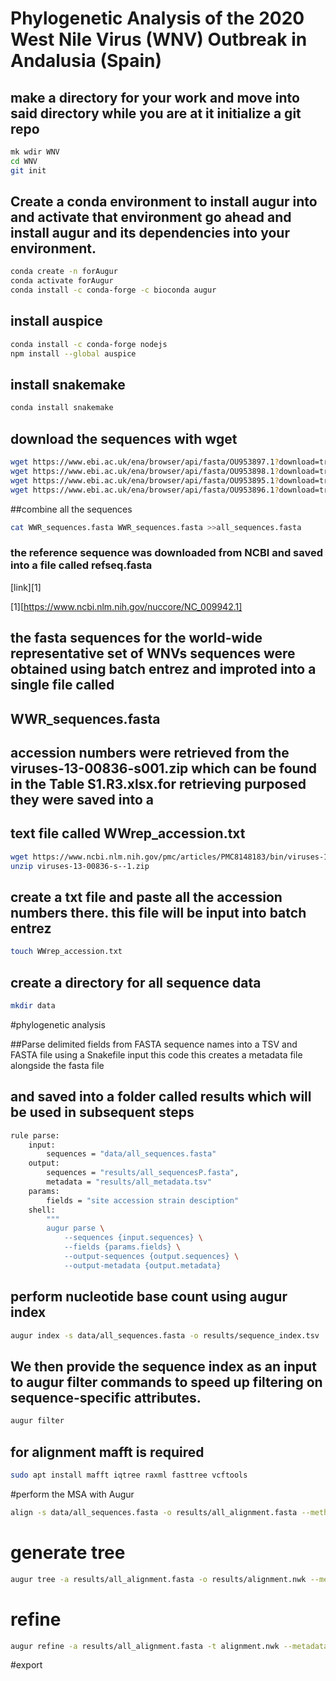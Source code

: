 # Phylogenetic Analysis of the 2020 West Nile Virus (WNV) Outbreak in Andalusia (Spain)

## make a directory for your work and move into said directory while you are at it initialize a git repo

```bash
mk wdir WNV
cd WNV
git init
```
## Create a conda environment to install augur into and activate that environment go ahead and install augur and its dependencies into your environment. 
```bash
conda create -n forAugur
conda activate forAugur
conda install -c conda-forge -c bioconda augur
```

## install auspice
```bash
conda install -c conda-forge nodejs
npm install --global auspice
```

## install snakemake
```bash
conda install snakemake
```

## download the sequences with wget
```bash
wget https://www.ebi.ac.uk/ena/browser/api/fasta/OU953897.1?download=true
wget https://www.ebi.ac.uk/ena/browser/api/fasta/OU953898.1?download=true
wget https://www.ebi.ac.uk/ena/browser/api/fasta/OU953895.1?download=true
wget https://www.ebi.ac.uk/ena/browser/api/fasta/OU953896.1?download=true
```

##combine all the sequences 
```bash
cat WWR_sequences.fasta WWR_sequences.fasta >>all_sequences.fasta
```

###  the reference sequence was downloaded from NCBI and saved into a file called refseq.fasta
[link][1]

[1][https://www.ncbi.nlm.nih.gov/nuccore/NC_009942.1]

## the fasta sequences for the world-wide representative set of WNVs sequences were obtained using batch entrez and improted into a single file called 
## WWR_sequences.fasta
## accession numbers were retrieved from the viruses-13-00836-s001.zip which can be found in the Table S1.R3.xlsx.for retrieving purposed they were saved into a 
## text file called WWrep_accession.txt
```bash
wget https://www.ncbi.nlm.nih.gov/pmc/articles/PMC8148183/bin/viruses-13-00836-s001.zip
unzip viruses-13-00836-s--1.zip
```
## create a txt file and paste all the accession numbers there. this file will be input into batch entrez
```bash
touch WWrep_accession.txt
```


## create a directory for all sequence data
```bash
mkdir data
```

#phylogenetic analysis

##Parse delimited fields from FASTA sequence names into a TSV and FASTA file using a Snakefile  input this code this creates a metadata file alongside the fasta file
## and saved into a folder called results which will be used in subsequent steps
```bash
rule parse:
    input:
        sequences = "data/all_sequences.fasta"
    output:
        sequences = "results/all_sequencesP.fasta",
        metadata = "results/all_metadata.tsv"
    params:
        fields = "site accession strain desciption"
    shell:
        """
        augur parse \
            --sequences {input.sequences} \
            --fields {params.fields} \
            --output-sequences {output.sequences} \
            --output-metadata {output.metadata}
```



## perform nucleotide base count  using augur index
```bash
augur index -s data/all_sequences.fasta -o results/sequence_index.tsv
```

## We then provide the sequence index as an input to augur filter commands to speed up filtering on sequence-specific attributes.

```bash
augur filter 
```

## for alignment mafft is required 
```bash
sudo apt install mafft iqtree raxml fasttree vcftools
```

#perform the MSA with Augur
```bash
align -s data/all_sequences.fasta -o results/all_alignment.fasta --method mafft --reference-sequence data/refseq.fasta --fill-gaps

```

# generate tree
```bash
augur tree -a results/all_alignment.fasta -o results/alignment.nwk --method iqtree --substitution-model GTR -o alignment.nwk --tree-builder-args="-ninit 2 -n 2 -me 0.05"

```


# refine

```bash
augur refine -a results/all_alignment.fasta -t alignment.nwk --metadata results/all_metadata.tsv --timetree --output-tree results/refined_alignment.nwk --output-node-data results/branches.json

```

#export 

